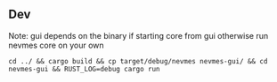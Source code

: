 
## Dev

Note: gui depends on the binary if starting core from gui
otherwise run nevmes core on your own

`cd ../ && cargo build && cp target/debug/nevmes nevmes-gui/ && cd nevmes-gui && RUST_LOG=debug cargo run`